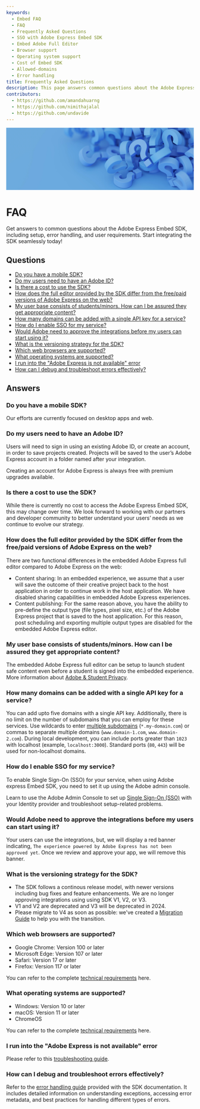 ```yaml
---
keywords:
  - Embed FAQ
  - FAQ
  - Frequently Asked Questions
  - SSO with Adobe Express Embed SDK
  - Embed Adobe Full Editor
  - Browser support
  - Operating system support
  - Cost of Embed SDK
  - Allowed-domains
  - Error handling
title: Frequently Asked Questions
description: This page answers common questions about the Adobe Express Embed SDK.
contributors:
  - https://github.com/amandahuarng
  - https://github.com/nimithajalal
  - https://github.com/undavide
---
```


<Hero slots="image, heading, text" background="rgb(64, 34, 138)" hideBreadcrumbNav={false}/>

![Hero image](../img/hero-image.png)

# FAQ

Get answers to common questions about the Adobe Express Embed SDK, including setup, error handling, and user requirements. Start integrating the SDK seamlessly today!

## Questions

<!-- The comment below is needed, otherwise the Markdown-all-in-one extensions will automatically create a TOC and mess with the layout -->
<!-- no toc -->
- [Do you have a mobile SDK?](#do-you-have-a-mobile-sdk)
- [Do my users need to have an Adobe ID?](#do-my-users-need-to-have-an-adobe-id)
- [Is there a cost to use the SDK?](#is-there-a-cost-to-use-the-sdk)
- [How does the full editor provided by the SDK differ from the free/paid versions of Adobe Express on the web?](#how-does-the-full-editor-provided-by-the-sdk-differ-from-the-freepaid-versions-of-adobe-express-on-the-web)
- [My user base consists of students/minors. How can I be assured they get appropriate content?](#my-user-base-consists-of-studentsminors-how-can-i-be-assured-they-get-appropriate-content)
- [How many domains can be added with a single API key for a service?](#how-many-domains-can-be-added-with-a-single-api-key-for-a-service)
- [How do I enable SSO for my service?](#how-do-i-enable-sso-for-my-service)
- [Would Adobe need to approve the integrations before my users can start using it?](#would-adobe-need-to-approve-the-integrations-before-my-users-can-start-using-it)
- [What is the versioning strategy for the SDK?](#what-is-the-versioning-strategy-for-the-sdk)
- [Which web browsers are supported?](#which-web-browsers-are-supported)
- [What operating systems are supported?](#what-operating-systems-are-supported)
- [I run into the "Adobe Express is not available" error](#i-run-into-the-adobe-express-is-not-available-error)
- [How can I debug and troubleshoot errors effectively?](#how-can-i-debug-and-troubleshoot-errors-effectively)

## Answers

### Do you have a mobile SDK?

Our efforts are currently focused on desktop apps and web.

### Do my users need to have an Adobe ID?

Users will need to sign in using an existing Adobe ID, or create an account, in order to save projects created. Projects will be saved to the user’s Adobe Express account in a folder named after your integration.

Creating an account for Adobe Express is always free with premium upgrades available.

### Is there a cost to use the SDK?

While there is currently no cost to access the Adobe Express Embed SDK, this may change over time. We look forward to working with our partners and developer community to better understand your users’ needs as we continue to evolve our strategy.

### How does the full editor provided by the SDK differ from the free/paid versions of Adobe Express on the web?

There are two functional differences in the embedded Adobe Express full editor compared to Adobe Express on the web:

- Content sharing: In an embedded experience, we assume that a user will save the outcome of their creative project back to the host application in order to continue work in the host application. We have disabled sharing capabilities in embedded Adobe Express experiences.
- Content publishing: For the same reason above, you have the ability to pre-define the output type (file types, pixel size, etc.) of the Adobe Express project that is saved to the host application. For this reason, post scheduling and exporting multiple output types are disabled for the embedded Adobe Express editor.

### My user base consists of students/minors. How can I be assured they get appropriate content?

The embedded Adobe Express full editor can be setup to launch student safe content even before a student is signed into the embedded experience. More information about [Adobe & Student Privacy](https://www.adobe.com/privacy/student-policy.html).

### How many domains can be added with a single API key for a service?

You can add upto five domains with a single API key. Additionally, there is no limit on the number of subdomains that you can employ for these services. Use wildcards to enter [multiple subdomains](../express-unavailable-error.md#wrong-domain-or-port) (`*.my-domain.com`) or commas to separate multiple domains (`www.domain-1.com`, `www.domain-2.com`). During local development, you can include ports greater than `1023` with localhost (example, `localhost:3000`). Standard ports (`80`, `443`) will be used for non-localhost domains.

### How do I enable SSO for my service?

To enable Single Sign-On (SSO) for your service, when using Adobe express Embed SDK, you need to set it up using the Adobe admin console.

Learn to use the Adobe Admin Console to set up [Single Sign-On (SSO)](https://helpx.adobe.com/in/enterprise/using/sso-overview.html) with your Identity provider and troubleshoot setup-related problems.

### Would Adobe need to approve the integrations before my users can start using it?

Your users can use the integrations, but, we will display a red banner indicating, `The experience powered by Adobe Express has not been approved yet`. Once we review and approve your app, we will remove this banner.

### What is the versioning strategy for the SDK?

- The SDK follows a continous release model, with newer versions including bug fixes and feature enhancements. We are no longer approving integrations using using SDK V1, V2, or V3.
- V1 and V2 are deprecated and V3 will be deprecated in 2024.
- Please migrate to V4 as soon as possible: we've created a [Migration Guide](../../concepts/migration_v3_v4.md) to help you with the transition.

### Which web browsers are supported?

- Google Chrome: Version 100 or later
- Microsoft Edge: Version 107 or later
- Safari: Version 17 or later
- Firefox: Version 117 or later

You can refer to the complete [technical requirements](../../quickstart/technical-requirements.md) here.

### What operating systems are supported?

- Windows: Version 10 or later
- macOS: Version 11 or later
- ChromeOS

You can refer to the complete [technical requirements](../../quickstart/technical-requirements.md) here.

### I run into the "Adobe Express is not available" error

Please refer to this [troubleshooting guide](../express-unavailable-error.md).

### How can I debug and troubleshoot errors effectively?

Refer to the [error handling guide](../../concepts/error-handling.md) provided with the SDK documentation. It includes detailed information on understanding exceptions, accessing error metadata, and best practices for handling different types of errors.
